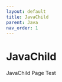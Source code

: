```yaml
---
layout: default
title: JavaChild
parent: Java
nav_order: 1
---
```


# JavaChild
JavaChild Page Test
